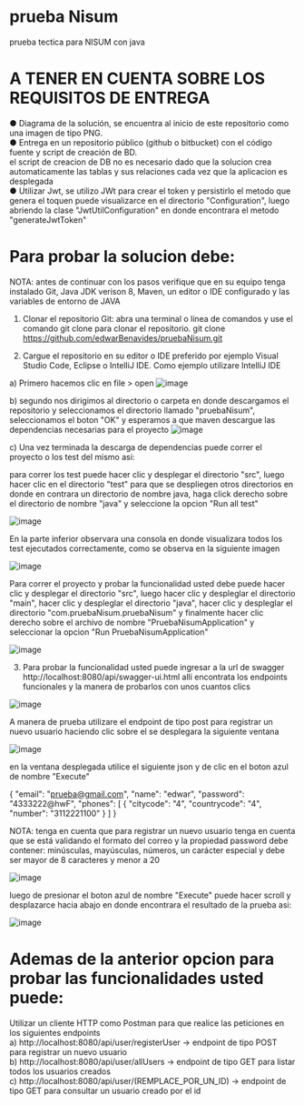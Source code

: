 # prueba Nisum
prueba tectica para NISUM con java
#

# A TENER EN CUENTA SOBRE LOS REQUISITOS DE ENTREGA

● Diagrama de la solución, se encuentra al inicio de este repositorio como una imagen de tipo PNG. <br>
● Entrega en un repositorio público (github o bitbucket) con el código fuente y script de creación de BD.<br>
  el script de creacion de DB no es necesario dado que la solucion crea automaticamente las tablas y sus relaciones cada vez que la aplicacion es desplegada<br>
● Utilizar Jwt, se utilizo JWt para crear el token y persistirlo el metodo que genera el toquen puede visualizarce en el directorio "Configuration", luego abriendo la clase "JwtUtilConfiguration" en donde encontrara el metodo "generateJwtToken"

# Para probar la solucion debe:

NOTA: antes de continuar con los pasos verifique que en su equipo tenga instalado Git, Java JDK verison 8, Maven, un editor o IDE configurado y las variables de entorno de JAVA

1. Clonar el repositorio Git:
    abra una terminal o línea de comandos y use el comando git clone para clonar el repositorio.
    git clone https://github.com/edwarBenavides/pruebaNisum.git
    
2. Cargue el repositorio en su editor o IDE preferido por ejemplo Visual Studio Code, Eclipse o IntelliJ IDE. Como ejemplo utilizare IntelliJ IDE

  a) Primero hacemos clic en file > open
  ![image](https://user-images.githubusercontent.com/112735965/228991151-fc32e38e-1863-4e13-a1ce-a407430227ae.png)
  
  b) segundo nos dirigimos al directorio o carpeta en donde descargamos el repositorio y seleccionamos el directorio llamado "pruebaNisum", seleccionamos el boton "OK"
  y esperamos a que maven descargue las dependencias necesarias para el proyecto
![image](https://user-images.githubusercontent.com/112735965/228991375-5406850c-fa03-4d7f-be40-b17f54769dfb.png)

  c) Una vez terminada la descarga de dependencias puede correr el proyecto o los test del mismo asi:
    
para correr los test puede hacer clic y desplegar el directorio "src", luego hacer clic en el directorio "test" para que se despliegen otros directorios en donde en contrara un directorio de nombre java, haga click derecho sobre el directorio de nombre "java" y seleccione la opcion "Run all test"

![image](https://user-images.githubusercontent.com/112735965/228993558-d0eab5ed-19f1-4eec-b79d-afb8d3700e79.png)

    
En la parte inferior observara una consola en donde visualizara todos los test ejecutados correctamente, como se observa en la siguiente imagen

![image](https://user-images.githubusercontent.com/112735965/228992724-45e261cb-b804-43a0-943d-cd26a90c12a1.png)

  Para correr el proyecto y probar la funcionalidad usted debe puede hacer clic y desplegar el directorio "src", luego hacer clic y despleglar el directorio "main", hacer clic y despleglar el directorio "java", hacer clic y despleglar el directorio "com.pruebaNisum.pruebaNisum" y finalmente hacer clic derecho sobre el archivo de nombre "PruebaNisumApplication" y seleccionar la opcion "Run PruebaNisumApplication"
  
  ![image](https://user-images.githubusercontent.com/112735965/228993359-822ac338-22d6-43df-94d8-dc8b73a098b9.png)
  

3. Para probar la funcionalidad usted puede ingresar a la url de swagger http://localhost:8080/api/swagger-ui.html 
alli encontrata los endpoints funcionales y la manera de probarlos con unos cuantos clics

![image](https://user-images.githubusercontent.com/112735965/228993985-5c2225cb-5393-4e69-987a-708fc45c3fb2.png)

A manera de prueba utilizare el endpoint de tipo post para registrar un nuevo usuario haciendo clic sobre el se desplegara la siguiente ventana

![image](https://user-images.githubusercontent.com/112735965/228994211-f142f844-c6ce-40b6-a62f-11303cb7a6a6.png)

en la ventana desplegada utilice el siguiente json y de clic en el boton azul de nombre "Execute"

{
  "email": "prueba@gmail.com",
  "name": "edwar",
  "password": "4333222@hwF",
  "phones": [
    {
      "citycode": "4",
      "countrycode": "4",
      "number": "3112221100"
    }
  ]
}

NOTA: tenga en cuenta que para registrar un nuevo usuario tenga en cuenta que se está validando el formato del correo y la propiedad password debe contener: minúsculas, mayúsculas, números, un carácter especial y debe ser mayor de 8 caracteres y menor a 20

![image](https://user-images.githubusercontent.com/112735965/228994553-ad39174b-2a70-4c8c-9bb0-7ba95388e313.png)

luego de presionar el boton azul de nombre "Execute" puede hacer scroll y desplazarce hacia abajo en donde encontrara el resultado de la prueba asi:

![image](https://user-images.githubusercontent.com/112735965/228994713-b44ffe05-ac7f-43a1-a3ab-354eea35708a.png)

# Ademas de la anterior opcion para probar las funcionalidades usted puede:
Utilizar un cliente HTTP como Postman para que realice las peticiones en los siguientes endpoints <br>
a) http://localhost:8080/api/user/registerUser -> endpoint de tipo POST para registrar un nuevo usuario<br>
b) http://localhost:8080/api/user/allUsers -> endpoint de tipo GET para listar todos los usuarios creados<br>
c) http://localhost:8080/api/user/(REMPLACE_POR_UN_ID) -> endpoint de tipo GET para consultar un usuario creado por el id



